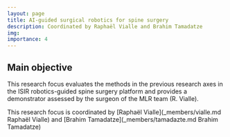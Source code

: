 ```yaml
---
layout: page
title: AI-guided surgical robotics for spine surgery
description: Coordinated by Raphaël Vialle and Brahim Tamadatze
img:
importance: 4
---
```


## Main objective

This research focus evaluates the methods in the previous research axes in the ISIR robotics-guided spine surgery platform and provides a demonstrator assessed by the surgeon of the MLR team (R. Vialle).

This research focus is coordinated by [Raphaël Vialle](\_members/vialle.md Raphaël Vialle) and [Brahim Tamadatze](\_members/tamadazte.md Brahim Tamadatze)
